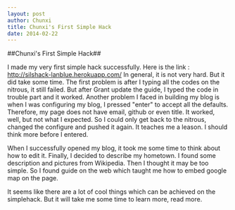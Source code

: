 ```yaml
---
layout: post
author: Chunxi
title: Chunxi's First Simple Hack 
date: 2014-02-22
---
```

##Chunxi's First Simple Hack##

I made my very first simple hack successfully. Here is the link : http://silshack-lanblue.herokuapp.com/
In general, it is not very hard. But it did take some time. The first problem is after I typing all the codes on the nitrous,
it still failed. But after Grant update the guide, I typed the code in trouble part and it worked.
Another problem I faced in building my blog is when I was configuring my blog, I pressed "enter" to accept all the defaults.
Therefore, my page does not have email, github or even title. It worked, well, but not what I expected. So I could only get back
to the nitrous, changed the configure and pushed it again. It teaches me a leason. I should think more before I entered.

When I successfully opened my blog, it took me some time to think about how to edit it. Finally, I decided to describe my hometown.
I found some description and pictures from Wikipedia. Then I thought it may be too simple. So I found guide on the web which taught me
how to embed google map on the page. 

It seems like there are a lot of cool things which can be achieved on the simplehack. But it will take me some time to learn more, read more.
